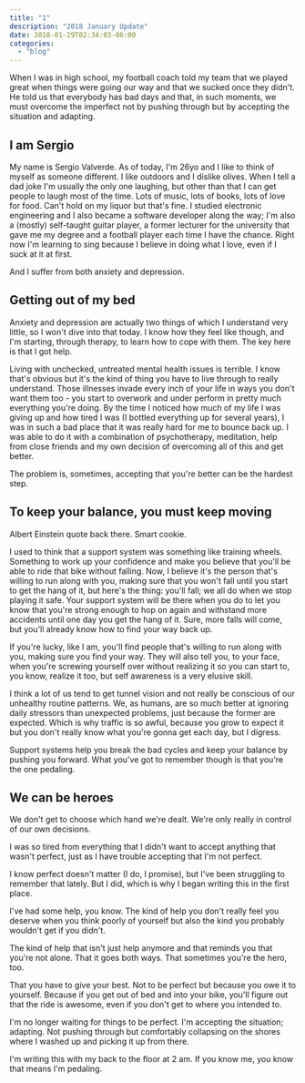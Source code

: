 ```yaml
---
title: "1"
description: "2018 January Update"
date: 2018-01-29T02:34:03-06:00
categories:
  - "blog"
---
```


When I was in high school, my football coach told my team that we played great
when things were going our way and that we sucked once they didn't. He told us
that everybody has bad days and that, in such moments, we must overcome the
imperfect not by pushing through but by accepting the situation and adapting.

I am Sergio
-----------

My name is Sergio Valverde. As of today, I'm 26yo and I like to think of myself
as someone different. I like outdoors and I dislike olives. When I tell a dad
joke I'm usually the only one laughing, but other than that I can get people to
laugh most of the time. Lots of music, lots of books, lots of love for food.
Can't hold on my liquor but that's fine. I studied electronic engineering and I
also became a software developer along the way; I'm also a (mostly) self-taught
guitar player, a former lecturer for the university that gave me my degree and a
football player each time I have the chance. Right now I'm learning to sing
because I believe in doing what I love, even if I suck at it at first.

And I suffer from both anxiety and depression.

Getting out of my bed
---------------------

Anxiety and depression are actually two things of which I understand very
little, so I won't dive into that today. I know how they feel like though, and
I'm starting, through therapy, to learn how to cope with them. The key here is
that I got help.

Living with unchecked, untreated mental health issues is terrible. I know that's
obvious but it's the kind of thing you have to live through to really
understand. Those illnesses invade every inch of your life in ways you don't
want them too - you start to overwork and under perform in pretty much
everything you're doing. By the time I noticed how much of my life I was giving
up and how tired I was (I bottled everything up for several years), I was in
such a bad place that it was really hard for me to bounce back up. I was able to
do it with a combination of psychotherapy, meditation, help from close friends
and my own decision of overcoming all of this and get better.

The problem is, sometimes, accepting that you're better can be the hardest step.

To keep your balance, you must keep moving
------------------------------------------

Albert Einstein quote back there. Smart cookie.

I used to think that a support system was something like training wheels.
Something to work up your confidence and make you believe that you'll be able
to ride that bike without falling. Now, I believe it's the person that's willing
to run along with you, making sure that you won't fall until you start to get
the hang of it, but here's the thing: you'll fall; we all do when we stop
playing it safe. Your support system will be there when you do to let you
know that you're strong enough to hop on again and withstand more accidents
until one day you get the hang of it. Sure, more falls will come, but you'll
already know how to find your way back up.

If you're lucky, like I am, you'll find people that's willing to run along with
you, making sure you find your way. They will also tell you, to your face, when
you're screwing yourself over without realizing it so you can start to, you
know, realize it too, but self awareness is a very elusive skill.

I think a lot of us tend to get tunnel vision and not really be conscious of
our unhealthy routine patterns. We, as humans, are so much better at
ignoring daily stressors than unexpected problems, just because the former are
expected. Which is why traffic is so awful, because you grow to expect it but
you don't really know what you're gonna get each day, but I digress.

Support systems help you break the bad cycles and keep your balance by
pushing you forward. What you've got to remember though is that you're the one
pedaling.

We can be heroes
----------------

We don't get to choose which hand we're dealt. We're only really in control of
our own decisions.

I was so tired from everything that I didn't want to accept anything that wasn't
perfect, just as I have trouble accepting that I'm not perfect.

I know perfect doesn't matter (I do, I promise), but I've been struggling to 
remember that lately. But I did, which is why I began writing this in the first
place.

I've had some help, you know. The kind of help you don't really feel you deserve
when you think poorly of yourself but also the kind you probably wouldn't get if
you didn't.

The kind of help that isn't just help anymore and that reminds you that you're
not alone. That it goes both ways. That sometimes you're the hero, too.

That you have to give your best. Not to be perfect but because you owe it to
yourself. Because if you get out of bed and into your bike, you'll figure out
that the ride is awesome, even if you don't get to where you intended to.

I'm no longer waiting for things to be perfect. I'm accepting the situation;
adapting. Not pushing through but comfortably collapsing on the shores where I
washed up and picking it up from there.

I'm writing this with my back to the floor at 2 am. If you know me, you know
that means I'm pedaling.